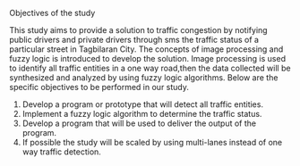 Objectives of the study

This study aims to provide a solution to traffic congestion by notifying public drivers and private drivers through sms the traffic status of a particular street in Tagbilaran City. The concepts of image processing and fuzzy  logic is introduced to develop the solution. Image processing is used to identify all traffic entities in a one way road,then  the data collected will be synthesized and analyzed by using fuzzy logic algorithms. Below are the specific objectives to be performed in our study.

1. Develop a program or  prototype that will detect all traffic entities.
2. Implement  a fuzzy logic algorithm to determine the traffic status.
3. Develop a program that will be used to  deliver the output of the program.
4. If possible the study will be scaled by using multi-lanes instead of one way    traffic detection.  



